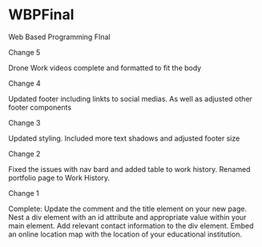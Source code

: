 # WBPFinal
 Web Based Programming FInal

Change 5

Drone Work videos complete and formatted to fit the body

Change 4

Updated footer including linkts to social medias. As well as adjusted other footer components

Change 3

Updated styling. Included more text shadows and adjusted footer size

Change 2

Fixed the issues with nav bard and added table to work history.
Renamed portfolio page to Work History.

Change 1 

Complete: Update the comment and the title element on your new page. Nest a div element with an id attribute and appropriate value within your main element. Add relevant contact
information to the div element. Embed an online location map with the location of your
educational institution.